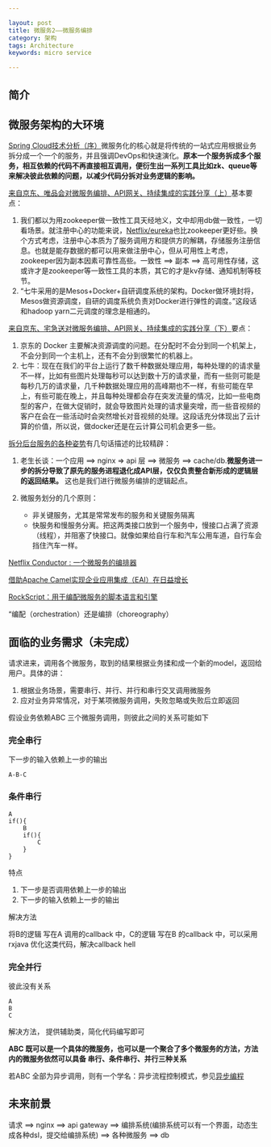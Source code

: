 ```yaml
---

layout: post
title: 微服务2——微服务编排
category: 架构
tags: Architecture
keywords: micro service

---
```


## 简介

## 微服务架构的大环境

[Spring Cloud技术分析（序）](http://tech.lede.com/2017/03/15/rd/server/SpringCloud0/)微服务化的核心就是将传统的一站式应用根据业务拆分成一个一个的服务，并且强调DevOps和快速演化。**原本一个服务拆成多个服务，相互依赖的代码不再直接相互调用，便衍生出一系列工具比如zk、queue等来解决彼此依赖的问题，以减少代码分拆对业务逻辑的影响。**


[来自京东、唯品会对微服务编排、API网关、持续集成的实践分享（上）](https://my.oschina.net/u/1777263/blog/827661)基本要点：

1. 我们都以为用zookeeper做一致性工具天经地义，文中却用db做一致性，一切看场景。就注册中心的功能来说，[Netflix/eureka](https://github.com/Netflix/eureka)也比zookeeper更好些。换个方式考虑，注册中心本质为了服务调用方和提供方的解耦，存储服务注册信息。也就是能存数据的都可以用来做注册中心，但从可用性上考虑，zookeeper因为副本因素可靠性高些。一致性 ==> 副本 ==> 高可用性存储，这或许才是zookeeper等一致性工具的本质，其它的才是kv存储、通知机制等枝节。 
2. “七牛采用的是Mesos+Docker+自研调度系统的架构。Docker做环境封将，Mesos做资源调度，自研的调度系统负责对Docker进行弹性的调度。”这段话和hadoop yarn二元调度的理念是相通的。

[来自京东、宅急送对微服务编排、API网关、持续集成的实践分享（下）](http://itindex.net/detail/56642-%E4%BA%AC%E4%B8%9C-%E5%AE%85%E6%80%A5%E9%80%81-%E5%BE%AE%E6%9C%8D%E5%8A%A1)要点：

1. 京东的 Docker 主要解决资源调度的问题。在分配时不会分到同一个机架上，不会分到同一个主机上，还有不会分到很繁忙的机器上。
2. 七牛：现在在我们的平台上运行了数千种数据处理应用，每种处理的的请求量不一样，比如有些图片处理每秒可以达到数十万的请求量，而有一些则可能是每秒几万的请求量，几千种数据处理应用的高峰期也不一样，有些可能在早上，有些可能在晚上，并且每种处理都会存在突发流量的情况，比如一些电商型的客户，在做大促销时，就会导致图片处理的请求量突增，而一些音视频的客户在会在一些活动时会突然增长对音视频的处理。这段话充分体现出了云计算的价值，所以说，做docker还是在云计算公司机会更多一些。

[拆分后台服务的各种姿势](https://juejin.im/entry/5a3621c76fb9a045016809c6?utm_source=gold_browser_extension)有几句话描述的比较精辟：

1. 老生长谈：一个应用 ==> nginx => api 层 ==> 微服务 ==> cache/db.**微服务进一步的拆分导致了原先的服务进程退化成API层，仅仅负责整合新形成的逻辑层的返回结果。** 这也是我们进行微服务编排的逻辑起点。
2. 微服务划分的几个原则：

	* 非关键服务，尤其是常常发布的服务和关键服务隔离
	* 快服务和慢服务分离。把这两类接口放到一个服务中，慢接口占满了资源（线程），并阻塞了快接口。就像如果给自行车和汽车公用车道，自行车会挡住汽车一样。


[Netflix Conductor : 一个微服务的编排器](http://www.infoq.com/cn/articles/netflix-conductor-a-micro-service-orchestration)

[借助Apache Camel实现企业应用集成（EAI）在日益增长](http://www.infoq.com/cn/articles/eai-with-apache-camel)

[RockScript：用于编配微服务的脚本语言和引擎](http://www.infoq.com/cn/news/2017/11/rockscript-preview)

“编配（orchestration）还是编排（choreography）

## 面临的业务需求（未完成）

请求进来，调用各个微服务，取到的结果根据业务揉和成一个新的model，返回给用户。具体的讲：

1. 根据业务场景，需要串行、并行、并行和串行交叉调用微服务
2. 应对业务异常情况，对于某项微服务调用，失败忽略或失败后立即返回

假设业务依赖ABC 三个微服务调用，则彼此之间的关系可能如下

### 完全串行

下一步的输入依赖上一步的输出

	A-B-C
	
### 条件串行

	A
	if(){
		B
		if(){
			C
		}
	}

特点

1. 下一步是否调用依赖上一步的输出
2. 下一步的输入依赖上一步的输出

解决方法

将B的逻辑 写在A 调用的callback 中，C的逻辑 写在B 的callback 中，可以采用rxjava 优化这类代码，解决callback hell

### 完全并行

彼此没有关系

	A
	B
	C
	
解决方法， 提供辅助类，简化代码编写即可

**ABC 既可以是一个具体的微服务，也可以是一个聚合了多个微服务的方法，方法内的微服务依然可以具备 串行、条件串行、并行三种关系**

若ABC 全部为异步调用，则有一个学名：异步流程控制模式，参见[异步编程](http://qiankunli.github.io/2017/05/16/async_program.html)

## 未来前景

请求 ==> nginx ==> api gateway ==> 编排系统(编排系统可以有一个界面，动态生成各种dsl，提交给编排系统) ==> 各种微服务 ==> db